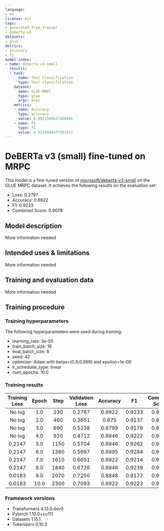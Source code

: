 ```yaml
---
language:
- en
license: mit
tags:
- generated_from_trainer
- deberta-v3
datasets:
- glue
metrics:
- accuracy
- f1
model-index:
- name: deberta-v3-small
  results:
  - task:
      name: Text Classification
      type: text-classification
    dataset:
      name: GLUE MRPC
      type: glue
      args: mrpc
    metrics:
    - name: Accuracy
      type: accuracy
      value: 0.8921568627450981
    - name: F1
      type: f1
      value: 0.9233449477351917
---
```


<!-- This model card has been generated automatically according to the information the Trainer had access to. You
should probably proofread and complete it, then remove this comment. -->

# DeBERTa v3 (small) fine-tuned on MRPC

This model is a fine-tuned version of [microsoft/deberta-v3-small](https://huggingface.co/microsoft/deberta-v3-small) on the GLUE MRPC dataset.
It achieves the following results on the evaluation set:
- Loss: 0.2787
- Accuracy: 0.8922
- F1: 0.9233
- Combined Score: 0.9078

## Model description

More information needed

## Intended uses & limitations

More information needed

## Training and evaluation data

More information needed

## Training procedure

### Training hyperparameters

The following hyperparameters were used during training:
- learning_rate: 3e-05
- train_batch_size: 16
- eval_batch_size: 8
- seed: 42
- optimizer: Adam with betas=(0.9,0.999) and epsilon=1e-08
- lr_scheduler_type: linear
- num_epochs: 10.0

### Training results

| Training Loss | Epoch | Step | Validation Loss | Accuracy | F1     | Combined Score |
|:-------------:|:-----:|:----:|:---------------:|:--------:|:------:|:--------------:|
| No log        | 1.0   | 230  | 0.2787          | 0.8922   | 0.9233 | 0.9078         |
| No log        | 2.0   | 460  | 0.3651          | 0.875    | 0.9137 | 0.8944         |
| No log        | 3.0   | 690  | 0.5238          | 0.8799   | 0.9179 | 0.8989         |
| No log        | 4.0   | 920  | 0.4712          | 0.8946   | 0.9222 | 0.9084         |
| 0.2147        | 5.0   | 1150 | 0.5704          | 0.8946   | 0.9262 | 0.9104         |
| 0.2147        | 6.0   | 1380 | 0.5697          | 0.8995   | 0.9284 | 0.9140         |
| 0.2147        | 7.0   | 1610 | 0.6651          | 0.8922   | 0.9214 | 0.9068         |
| 0.2147        | 8.0   | 1840 | 0.6726          | 0.8946   | 0.9239 | 0.9093         |
| 0.0183        | 9.0   | 2070 | 0.7250          | 0.8848   | 0.9177 | 0.9012         |
| 0.0183        | 10.0  | 2300 | 0.7093          | 0.8922   | 0.9223 | 0.9072         |


### Framework versions

- Transformers 4.13.0.dev0
- Pytorch 1.10.0+cu111
- Datasets 1.15.1
- Tokenizers 0.10.3
